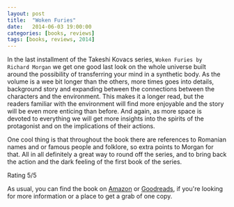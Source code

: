 ```yaml
---
layout: post
title:  "Woken Furies"
date:   2014-06-03 19:00:00
categories: [books, reviews]
tags: [books, reviews, 2014]
---
```

In the last installment of the Takeshi Kovacs series, `Woken Furies by Richard Morgan` we get one good last look on the whole universe built around the possibility of transferring your mind in a synthetic body.
As the volume is a wee bit longer than the others, more times goes into details, background story and expanding between the connections between the characters and the environment. This makes it a longer read, but the readers familiar with the environment will find more enjoyable and the story will be even more enticing than before. And again, as more space is devoted to everything we will get more insights into the spirits of the protagonist and on the implications of their actions.

One cool thing is that throughout the book there are references to Romanian names and or famous people and folklore, so extra points to Morgan for that. All in all definitely a great way to round off the series, and to bring back the action and the dark feeling of the first book of the series.

Rating 5/5

As usual, you can find the book on [Amazon] or [Goodreads], if you're looking for more information or a place to get a grab of one copy.

[Amazon]: http://www.amazon.com/Woken-Furies-Takeshi-Kovacs-Novel/dp/0345499778
[Goodreads]: https://www.goodreads.com/book/show/1747814.Woken_Furies
